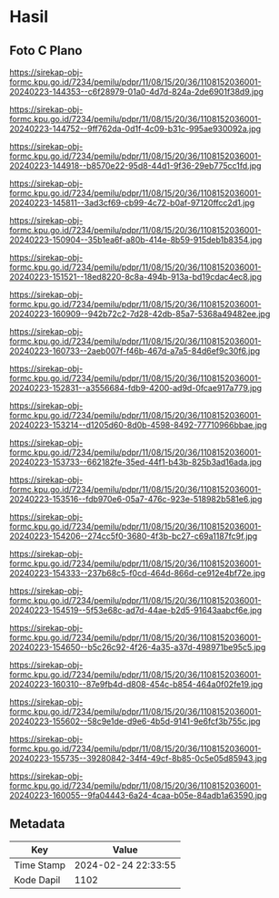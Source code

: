 # Hasil

## Foto C Plano

https://sirekap-obj-formc.kpu.go.id/7234/pemilu/pdpr/11/08/15/20/36/1108152036001-20240223-144353--c6f28979-01a0-4d7d-824a-2de6901f38d9.jpg

https://sirekap-obj-formc.kpu.go.id/7234/pemilu/pdpr/11/08/15/20/36/1108152036001-20240223-144752--9ff762da-0d1f-4c09-b31c-995ae930092a.jpg

https://sirekap-obj-formc.kpu.go.id/7234/pemilu/pdpr/11/08/15/20/36/1108152036001-20240223-144918--b8570e22-95d8-44d1-9f36-29eb775cc1fd.jpg

https://sirekap-obj-formc.kpu.go.id/7234/pemilu/pdpr/11/08/15/20/36/1108152036001-20240223-145811--3ad3cf69-cb99-4c72-b0af-97120ffcc2d1.jpg

https://sirekap-obj-formc.kpu.go.id/7234/pemilu/pdpr/11/08/15/20/36/1108152036001-20240223-150904--35b1ea6f-a80b-414e-8b59-915deb1b8354.jpg

https://sirekap-obj-formc.kpu.go.id/7234/pemilu/pdpr/11/08/15/20/36/1108152036001-20240223-151521--18ed8220-8c8a-494b-913a-bd19cdac4ec8.jpg

https://sirekap-obj-formc.kpu.go.id/7234/pemilu/pdpr/11/08/15/20/36/1108152036001-20240223-160909--942b72c2-7d28-42db-85a7-5368a49482ee.jpg

https://sirekap-obj-formc.kpu.go.id/7234/pemilu/pdpr/11/08/15/20/36/1108152036001-20240223-160733--2aeb007f-f46b-467d-a7a5-84d6ef9c30f6.jpg

https://sirekap-obj-formc.kpu.go.id/7234/pemilu/pdpr/11/08/15/20/36/1108152036001-20240223-152831--a3556684-fdb9-4200-ad9d-0fcae917a779.jpg

https://sirekap-obj-formc.kpu.go.id/7234/pemilu/pdpr/11/08/15/20/36/1108152036001-20240223-153214--d1205d60-8d0b-4598-8492-77710966bbae.jpg

https://sirekap-obj-formc.kpu.go.id/7234/pemilu/pdpr/11/08/15/20/36/1108152036001-20240223-153733--662182fe-35ed-44f1-b43b-825b3ad16ada.jpg

https://sirekap-obj-formc.kpu.go.id/7234/pemilu/pdpr/11/08/15/20/36/1108152036001-20240223-153516--fdb970e6-05a7-476c-923e-518982b581e6.jpg

https://sirekap-obj-formc.kpu.go.id/7234/pemilu/pdpr/11/08/15/20/36/1108152036001-20240223-154206--274cc5f0-3680-4f3b-bc27-c69a1187fc9f.jpg

https://sirekap-obj-formc.kpu.go.id/7234/pemilu/pdpr/11/08/15/20/36/1108152036001-20240223-154333--237b68c5-f0cd-464d-866d-ce912e4bf72e.jpg

https://sirekap-obj-formc.kpu.go.id/7234/pemilu/pdpr/11/08/15/20/36/1108152036001-20240223-154519--5f53e68c-ad7d-44ae-b2d5-91643aabcf6e.jpg

https://sirekap-obj-formc.kpu.go.id/7234/pemilu/pdpr/11/08/15/20/36/1108152036001-20240223-154650--b5c26c92-4f26-4a35-a37d-498971be95c5.jpg

https://sirekap-obj-formc.kpu.go.id/7234/pemilu/pdpr/11/08/15/20/36/1108152036001-20240223-160310--87e9fb4d-d808-454c-b854-464a0f02fe19.jpg

https://sirekap-obj-formc.kpu.go.id/7234/pemilu/pdpr/11/08/15/20/36/1108152036001-20240223-155602--58c9e1de-d9e6-4b5d-9141-9e6fcf3b755c.jpg

https://sirekap-obj-formc.kpu.go.id/7234/pemilu/pdpr/11/08/15/20/36/1108152036001-20240223-155735--39280842-34f4-49cf-8b85-0c5e05d85943.jpg

https://sirekap-obj-formc.kpu.go.id/7234/pemilu/pdpr/11/08/15/20/36/1108152036001-20240223-160055--9fa04443-6a24-4caa-b05e-84adb1a63590.jpg


## Metadata

| Key        | Value               |
| ---------- | ------------------- |
| Time Stamp | 2024-02-24 22:33:55 |
| Kode Dapil | 1102                |



